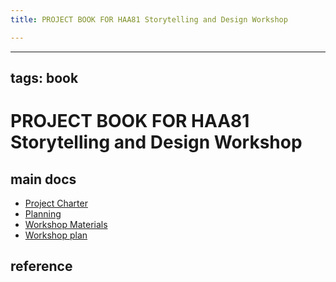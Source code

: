 ```yaml
---
title: PROJECT BOOK FOR HAA81 Storytelling and Design Workshop

---
```



---
tags: book
---

PROJECT BOOK FOR HAA81 Storytelling and Design Workshop
===

main docs
---
- [Project Charter](/tPc1RS0gTSqwLNfkAhaw1A)
- [Planning](/lt-6BKF6S-Cl47TJ5vwxaA)
- [Workshop Materials](/EZhXFVxRRP6mjOwcuVKlTA)
- [Workshop plan](/Yc4CuzG1Q8y8mBg6GRtNUA)

reference
---


